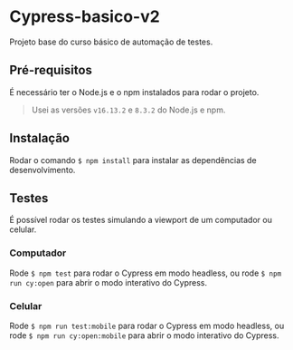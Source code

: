# Cypress-basico-v2

Projeto base do curso básico de automação de testes.

## Pré-requisitos

É necessário ter o Node.js e o npm instalados para rodar o projeto.

> Usei as versões `v16.13.2` e `8.3.2` do Node.js e npm.

## Instalação

Rodar o comando `$ npm install` para instalar as dependências de desenvolvimento.


## Testes

É possível rodar os testes simulando a viewport de um computador ou celular.

### Computador

Rode `$ npm test` para rodar o Cypress em modo headless, ou rode `$ npm run cy:open` para abrir o modo interativo do Cypress.

### Celular

Rode `$ npm run test:mobile` para rodar o Cypress em modo headless, ou rode `$ npm run cy:open:mobile` para abrir o modo interativo do Cypress.